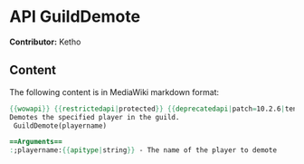 # API GuildDemote

**Contributor:** Ketho

## Content

The following content is in MediaWiki markdown format:

```mediawiki
{{wowapi}} {{restrictedapi|protected}} {{deprecatedapi|patch=10.2.6|tentative=1}}
Demotes the specified player in the guild.
 GuildDemote(playername)

==Arguments==
:;playername:{{apitype|string}} - The name of the player to demote
```